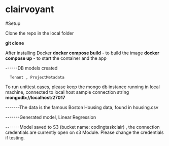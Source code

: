 # clairvoyant

#Setup

Clone the repo in the local folder

**git clone** <repo-name>
  
 After installing Docker 
 **docker compose build** - to build the image
  **docker compose up** - to start the container and the app
  
  ------DB models created 
  
      Tenant , ProjectMetadata 
  
  To run unittest cases, please keep the mongo db instance running in local machine, connected to local host
  sample connection string **mongodb://localhost:27017**
  
  -------The data is the famous Boston Housing data, found in housing.csv
  
  -------Generated model, Linear Regression
  
  -------Model saved to S3 (bucket name: codingtaskclair) , the connection credentials are currently open on s3 Module. Please change the credentials if testing.
  
  
  
  
